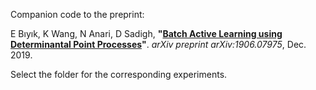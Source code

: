 Companion code to the preprint:

E Bıyık, K Wang, N Anari, D Sadigh, **"[Batch Active Learning using Determinantal Point Processes](https://arxiv.org/abs/1906.07975)"**. *arXiv preprint arXiv:1906.07975*, Dec. 2019.

Select the folder for the corresponding experiments.
